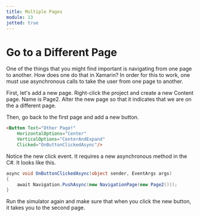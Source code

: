 ```yaml
---
title: Multiple Pages
module: 13
jotted: true
---
```


# Go to a Different Page

One of the things that you might find important is navigating from one page to another. How does one do that in Xamarin?  In order for this to work, one must use asynchronous calls to take the user from one page to another.

First, let's add a new page.  Right-click the project and create a new Content page.  Name is Page2.  Alter the new page so that it indicates that we are on the a different page.

Then, go back to the first page and add a new button.

```html
<Button Text="Other Page!"
    HorizontalOptions="Center"
    VerticalOptions="CenterAndExpand"
    Clicked="OnButtonClickedAsync"/>
```

Notice the new click event.  It requires a new asynchronous method in the C#. It looks like this.

```csharp
async void OnButtonClickedAsync(object sender, EventArgs args)
{     
    await Navigation.PushAsync(new NavigationPage(new Page2()));
}
```

Run the simulator again and make sure that when you click the new button, it takes you to the second page.



